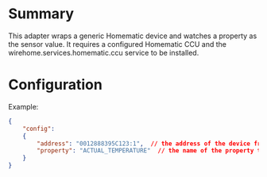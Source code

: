 # Summary
This adapter wraps a generic Homematic device and watches a property as the sensor value.
It requires a configured Homematic CCU and the wirehome.services.homematic.ccu service to be installed.

# Configuration

Example:

```json
{
    "config":
    {
        "address": "0012888395C123:1",  // the address of the device from the CCU webinterface
        "property": "ACTUAL_TEMPERATURE"  // the name of the property that should be watched
    }
}
```
